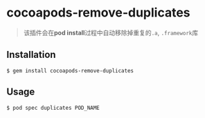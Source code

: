 # cocoapods-remove-duplicates

> 该插件会在**pod install**过程中自动移除掉重复的`.a`, `.framework`库

## Installation

    $ gem install cocoapods-remove-duplicates

## Usage

    $ pod spec duplicates POD_NAME
